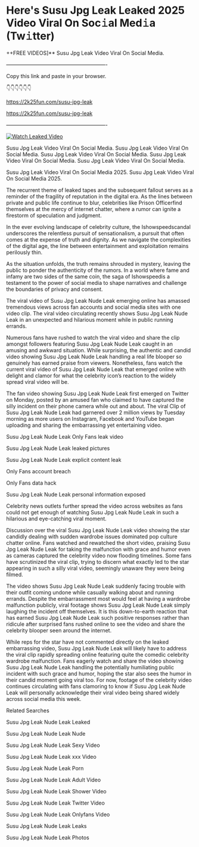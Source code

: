 # Here's Susu Jpg Leak Leaked 2025 Video Viral On Soc𝚒al Med𝚒a (Tw𝚒tter)

++FREE VIDEOS]** Susu Jpg Leak Video Viral On Social Media.

———————————————————-

Copy this link and paste in your browser.

👇👇👇👇👇👇

https://2k25fun.com/susu-jpg-leak

https://2k25fun.com/susu-jpg-leak

———————————————————-

[![Watch Leaked Video](https://miro.medium.com/v2/resize:fit:828/format:webp/1*cilzJN44JGOrTw9NJCrNHA.gif "Watch Leaked Video")](https://2k25fun.com/susu-jpg-leak)

Susu Jpg Leak Video Viral On Social Media. Susu Jpg Leak Video Viral On Social Media. Susu Jpg Leak Video Viral On Social Media. Susu Jpg Leak Video Viral On Social Media. Susu Jpg Leak Video Viral On Social Media.

Susu Jpg Leak Video Viral On Social Media 2025. Susu Jpg Leak Video Viral On Social Media 2025.

The recurrent theme of leaked tapes and the subsequent fallout serves as a reminder of the fragility of reputation in the digital era. As the lines between private and public life continue to blur, celebrities like Prison Officerfind themselves at the mercy of internet chatter, where a rumor can ignite a firestorm of speculation and judgment.

In the ever evolving landscape of celebrity culture, the Ishowspeedscandal underscores the relentless pursuit of sensationalism, a pursuit that often comes at the expense of truth and dignity. As we navigate the complexities of the digital age, the line between entertainment and exploitation remains perilously thin.

As the situation unfolds, the truth remains shrouded in mystery, leaving the public to ponder the authenticity of the rumors. In a world where fame and infamy are two sides of the same coin, the saga of Ishowspeedis a testament to the power of social media to shape narratives and challenge the boundaries of privacy and consent.

The viral video of Susu Jpg Leak Nude Leak emerging online has amassed tremendous views across fan accounts and social media sites with one video clip. The viral video circulating recently shows Susu Jpg Leak Nude Leak in an unexpected and hilarious moment while in public running errands.

Numerous fans have rushed to watch the viral video and share the clip amongst followers featuring Susu Jpg Leak Nude Leak caught in an amusing and awkward situation. While surprising, the authentic and candid video showing Susu Jpg Leak Nude Leak handling a real life blooper so genuinely has earned praise from viewers. Nonetheless, fans watch the current viral video of Susu Jpg Leak Nude Leak that emerged online with delight and clamor for what the celebrity icon’s reaction to the widely spread viral video will be.

The fan video showing Susu Jpg Leak Nude Leak first emerged on Twitter on Monday, posted by an amused fan who claimed to have captured the silly incident on their phone camera while out and about. The viral Clip of Susu Jpg Leak Nude Leak had garnered over 2 million views by Tuesday morning as more users on Instagram, Facebook and YouTube began uploading and sharing the embarrassing yet entertaining video.

Susu Jpg Leak Nude Leak Only Fans leak video

Susu Jpg Leak Nude Leak leaked pictures

Susu Jpg Leak Nude Leak explicit content leak

Only Fans account breach

Only Fans data hack

Susu Jpg Leak Nude Leak personal information exposed

Celebrity news outlets further spread the video across websites as fans could not get enough of watching Susu Jpg Leak Nude Leak in such a hilarious and eye-catching viral moment.

Discussion over the viral Susu Jpg Leak Nude Leak video showing the star candidly dealing with sudden wardrobe issues dominated pop culture chatter online. Fans watched and rewatched the short video, praising Susu Jpg Leak Nude Leak for taking the malfunction with grace and humor even as cameras captured the celebrity video now flooding timelines. Some fans have scrutinized the viral clip, trying to discern what exactly led to the star appearing in such a silly viral video, seemingly unaware they were being filmed.

The video shows Susu Jpg Leak Nude Leak suddenly facing trouble with their outfit coming undone while casually walking about and running errands. Despite the embarrassment most would feel at having a wardrobe malfunction publicly, viral footage shows Susu Jpg Leak Nude Leak simply laughing the incident off themselves. It is this down-to-earth reaction that has earned Susu Jpg Leak Nude Leak such positive responses rather than ridicule after surprised fans rushed online to see the video and share the celebrity blooper seen around the internet.

While reps for the star have not commented directly on the leaked embarrassing video, Susu Jpg Leak Nude Leak will likely have to address the viral clip rapidly spreading online featuring quite the comedic celebrity wardrobe malfunction. Fans eagerly watch and share the video showing Susu Jpg Leak Nude Leak handling the potentially humiliating public incident with such grace and humor, hoping the star also sees the humor in their candid moment going viral too. For now, footage of the celebrity video continues circulating with fans clamoring to know if Susu Jpg Leak Nude Leak will personally acknowledge their viral video being shared widely across social media this week.

Related Searches

Susu Jpg Leak Nude Leak Leaked

Susu Jpg Leak Nude Leak Nude

Susu Jpg Leak Nude Leak Sexy Video

Susu Jpg Leak Nude Leak xxx Video

Susu Jpg Leak Nude Leak Porn

Susu Jpg Leak Nude Leak Adult Video

Susu Jpg Leak Nude Leak Shower Video

Susu Jpg Leak Nude Leak Twitter Video

Susu Jpg Leak Nude Leak Onlyfans Video

Susu Jpg Leak Nude Leak Leaks

Susu Jpg Leak Nude Leak Photos
